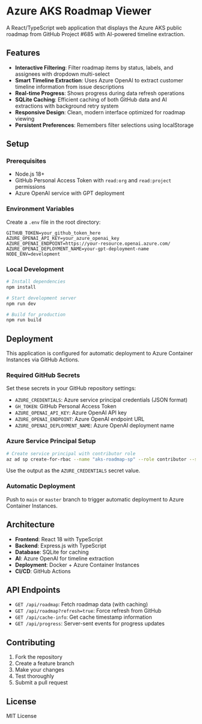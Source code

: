 # Azure AKS Roadmap Viewer

A React/TypeScript web application that displays the Azure AKS public roadmap from GitHub Project #685 with AI-powered timeline extraction.

## Features

- **Interactive Filtering**: Filter roadmap items by status, labels, and assignees with dropdown multi-select
- **Smart Timeline Extraction**: Uses Azure OpenAI to extract customer timeline information from issue descriptions
- **Real-time Progress**: Shows progress during data refresh operations
- **SQLite Caching**: Efficient caching of both GitHub data and AI extractions with background retry system
- **Responsive Design**: Clean, modern interface optimized for roadmap viewing
- **Persistent Preferences**: Remembers filter selections using localStorage

## Setup

### Prerequisites

- Node.js 18+
- GitHub Personal Access Token with `read:org` and `read:project` permissions
- Azure OpenAI service with GPT deployment

### Environment Variables

Create a `.env` file in the root directory:

```env
GITHUB_TOKEN=your_github_token_here
AZURE_OPENAI_API_KEY=your_azure_openai_key
AZURE_OPENAI_ENDPOINT=https://your-resource.openai.azure.com/
AZURE_OPENAI_DEPLOYMENT_NAME=your-gpt-deployment-name
NODE_ENV=development
```

### Local Development

```bash
# Install dependencies
npm install

# Start development server
npm run dev

# Build for production
npm run build
```

## Deployment

This application is configured for automatic deployment to Azure Container Instances via GitHub Actions.

### Required GitHub Secrets

Set these secrets in your GitHub repository settings:

- `AZURE_CREDENTIALS`: Azure service principal credentials (JSON format)
- `GH_TOKEN`: GitHub Personal Access Token
- `AZURE_OPENAI_API_KEY`: Azure OpenAI API key
- `AZURE_OPENAI_ENDPOINT`: Azure OpenAI endpoint URL
- `AZURE_OPENAI_DEPLOYMENT_NAME`: Azure OpenAI deployment name

### Azure Service Principal Setup

```bash
# Create service principal with contributor role
az ad sp create-for-rbac --name "aks-roadmap-sp" --role contributor --scopes /subscriptions/YOUR_SUBSCRIPTION_ID --sdk-auth
```

Use the output as the `AZURE_CREDENTIALS` secret value.

### Automatic Deployment

Push to `main` or `master` branch to trigger automatic deployment to Azure Container Instances.

## Architecture

- **Frontend**: React 18 with TypeScript
- **Backend**: Express.js with TypeScript
- **Database**: SQLite for caching
- **AI**: Azure OpenAI for timeline extraction
- **Deployment**: Docker + Azure Container Instances
- **CI/CD**: GitHub Actions

## API Endpoints

- `GET /api/roadmap`: Fetch roadmap data (with caching)
- `GET /api/roadmap?refresh=true`: Force refresh from GitHub
- `GET /api/cache-info`: Get cache timestamp information
- `GET /api/progress`: Server-sent events for progress updates

## Contributing

1. Fork the repository
2. Create a feature branch
3. Make your changes
4. Test thoroughly
5. Submit a pull request

## License

MIT License